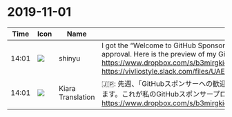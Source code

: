 # 2019-11-01

|Time|Icon|Name|Message|
|---|---|---|---|
|14:01|![](https://avatars.slack-edge.com/2018-04-27/354445776386_e258f5ed5ba887b08668_72.jpg)|shinyu|I got the “Welcome to GitHub Sponsors 💖” email last week and now I submitted my profile, and I am waiting the approval. Here is the preview of my GitHub Sponsors profile (welcome your advice to improve it)<br><https://www.dropbox.com/s/b3mirgkicpcijhb/github.com_sponsors_MurakamiShinyu_preview%3Dtrue.png?dl=0><br>https://vivliostyle.slack.com/files/UAE8V83GA/FPQKG7VEF/github.com_sponsors_murakamishinyu_preview_true.png|
|14:01|![](https://avatars.slack-edge.com/2019-08-21/732685848020_f3f20736795184660348_72.png)|Kiara Translation|🇯🇵: 先週、「GitHubスポンサーへの歓迎：sparkling_heart：」メールを受け取り、プロフィールを送信し、承認を待っています。これが私のGitHubスポンサープロフィールのプレビューです（改善するためのアドバイスを歓迎します）<br><https://www.dropbox.com/s/b3mirgkicpcijhb/github.com_sponsors_MurakamiShinyu_preview%3Dtrue.png?dl=0>|
